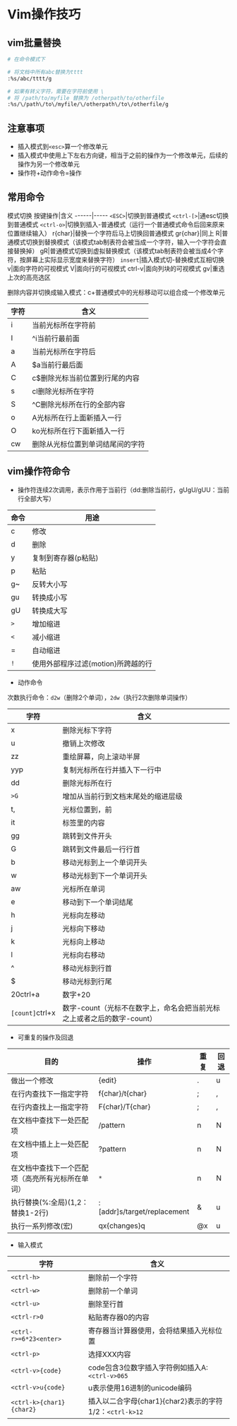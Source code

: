 # Vim操作技巧
## vim批量替换

```bash
# 在命令模式下

# 将文档中所有abc替换为tttt
:%s/abc/tttt/g

# 如果有转义字符，需要在字符前使用 \
# 将 /path/to/myfile 替换为 /otherpath/to/otherfile
:%s/\/path\/to\/myfile/\/otherpath\/to\/otherfile/g
```

## 注意事项

* 插入模式到`<esc>`算一个修改单元
* 插入模式中使用上下左右方向键，相当于之前的操作为一个修改单元，后续的操作为另一个修改单元
* 操作符+动作命令=操作
<!-- more -->
## 常用命令

模式切换
按键操作|含义
------|-----
`<ESC>`|切换到普通模式
`<ctrl-[>`|通esc切换到普通模式
`<ctrl-o>`|切换到插入-普通模式（运行一个普通模式命令后回来原来位置继续输入）
r{char}|替换一个字符后马上切换回普通模式
gr{char}|同上
R|普通模式切换到替换模式（该模式tab制表符会被当成一个字符，输入一个字符会直接替换掉）
gR|普通模式切换到虚拟替换模式（该模式tab制表符会被当成4个字符，按屏幕上实际显示宽度来替换字符）
`insert`|插入模式切-替换模式互相切换
v|面向字符的可视模式
V|面向行的可视模式
ctrl-v|面向列块的可视模式
gv|重选上次的高亮选区

删除内容并切换成输入模式：c+普通模式中的光标移动可以组合成一个修改单元

字符|含义
---|---
i|当前光标所在字符前
I|^i当前行最前面
a|当前光标所在字符后
A|$a当前行最后面
C|c$删除光标当前位置到行尾的内容
s|cl删除光标所在字符
S|^C删除光标所在行的全部内容
o|A光标所在行上面新插入一行
O|ko光标所在行下面新插入一行
cw|删除从光标位置到单词结尾间的字符



## vim操作符命令

* 操作符连续2次调用，表示作用于当前行（dd:删除当前行，gUgU/gUU：当前行全部大写）

命令|用途
---|---
c|修改
d|删除
y|复制到寄存器(p粘贴)
p|粘贴
g~|反转大小写
gu|转换成小写
gU|转换成大写
`>`|增加缩进
`<`|减小缩进
=|自动缩进
`!`|使用外部程序过滤{motion}所跨越的行

* 动作命令

次数执行命令：`d2w`（删除2个单词），`2dw`（执行2次删除单词操作）

字符|含义
---|---
x|删除光标下字符
u|撤销上次修改
zz|重绘屏幕，向上滚动半屏
yyp|复制光标所在行并插入下一行中
dd|删除光标所在行
`>G`|增加从当前行到文档末尾处的缩进层级
t,|光标位置到，前
it|标签里的内容
gg|跳转到文件开头
G|跳转到文件最后一行行首
b|移动光标到上一个单词开头
w|移动光标到下一个单词开头
aw|光标所在单词
e|移动到下一个单词结尾
h|光标向左移动
j|光标向下移动
k|光标向上移动
l|光标向右移动
^|移动光标到行首
$|移动光标到行尾
20ctrl+a|数字+20
`[count]`ctrl+x|数字-count（光标不在数字上，命名会把当前光标之上或者之后的数字-count）

* 可重复的操作及回退

目的|操作|重复|回退
---|----|----|----
做出一个修改|{edit}|.|u
在行内查找下一指定字符|f{char}/t{char}|;|,
在行内查找上一指定字符|F{char}/T{char}|;|,
在文档中查找下一处匹配项|/pattern|n|N
在文档中插上上一处匹配项|?pattern|n|N
在文档中查找下一个匹配项（高亮所有光标所在单词）|`*`|n|N
执行替换(%:全局)(1,2：替换1-2行)|:[addr]s/target/replacement|&|u
执行一系列修改(宏)|qx{changes}q|@x|u

* 输入模式

字符|含义
---|---
`<ctrl-h>`|删除前一个字符
`<ctrl-w>`|删除前一个单词
`<ctrl-u>`|删除至行首
`<ctrl-r>0`|粘贴寄存器0的内容
`<ctrl-r>=6*23<enter>`|寄存器当计算器使用，会将结果插入光标位置
`<ctrl-p>`|选择XXX内容
`<ctrl-v>{code}`|code包含3位数字插入字符例如插入A:`<ctrl-v>065`
`<ctrl-v>u{code}`|u表示使用16进制的unicode编码
`<ctrl-k>{char1}{char2}`|插入以二合字母{char1}{char2}表示的字符1/2：`<ctrl-k>12`